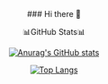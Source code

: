 <div align="center">
### Hi there 👋
  
📊GitHub Stats📊

[![Anurag's GitHub stats](https://github-readme-stats.vercel.app/api?username=runedemonic&show_icons=true&theme=midnight-purple)](https://github.com/runedemonic?tab=repositories)

[![Top Langs](https://github-readme-stats.vercel.app/api/top-langs/?username=runedemonic&layout=compact)](https://github.com/runedemonic?tab=repositories)
<!--
**runedemonic/runedemonic** is a ✨ _special_ ✨ repository because its `README.md` (this file) appears on your GitHub profile.

Here are some ideas to get you started:

- 🔭 I’m currently working on ...
- 🌱 I’m currently learning ...
- 👯 I’m looking to collaborate on ...
- 🤔 I’m looking for help with ...
- 💬 Ask me about ...
- 📫 How to reach me: ...
- 😄 Pronouns: ...
- ⚡ Fun fact: ...
-->
</div>
